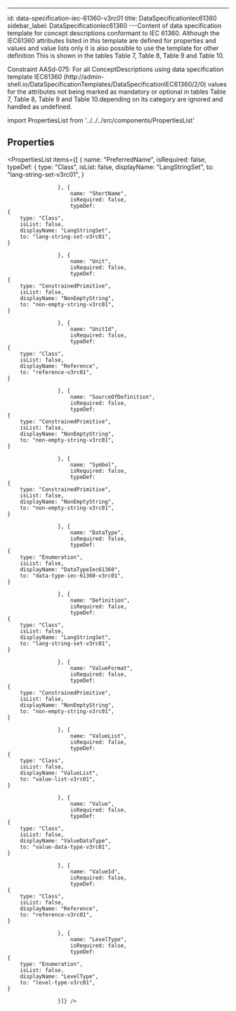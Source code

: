 --- 
id: data-specification-iec-61360-v3rc01 
title: DataSpecificationIec61360 
sidebar_label: DataSpecificationIec61360 
---Content of data specification template for concept descriptions conformant to
IEC 61360.
Although the IEC61360 attributes listed in this template are defined for properties
and values and value lists only it is also possible to use the template for other
definition This is shown in the tables Table 7, Table 8, Table 9 and Table 10.

<p>
Constraint AASd-075: For all ConceptDescriptions using data specification template
IEC61360
(http://admin-shell.io/DataSpecificationTemplates/DataSpecificationIEC61360/2/0)
values for the attributes not being marked as mandatory or optional in tables
Table 7, Table 8, Table 9 and Table 10.depending on its category are ignored and
handled as undefined.
</p>

import PropertiesList from '../../../src/components/PropertiesList' 

## Properties 

<PropertiesList items={[ 
{
                        name: "PreferredName",
                        isRequired: false,
                        typeDef: 
    {
        type: "Class",
        isList: false,
        displayName: "LangStringSet",
        to: "lang-string-set-v3rc01",
    }
    
                    }, {
                        name: "ShortName",
                        isRequired: false,
                        typeDef: 
    {
        type: "Class",
        isList: false,
        displayName: "LangStringSet",
        to: "lang-string-set-v3rc01",
    }
    
                    }, {
                        name: "Unit",
                        isRequired: false,
                        typeDef: 
    {
        type: "ConstrainedPrimitive",
        isList: false,
        displayName: "NonEmptyString",
        to: "non-empty-string-v3rc01",
    }
    
                    }, {
                        name: "UnitId",
                        isRequired: false,
                        typeDef: 
    {
        type: "Class",
        isList: false,
        displayName: "Reference",
        to: "reference-v3rc01",
    }
    
                    }, {
                        name: "SourceOfDefinition",
                        isRequired: false,
                        typeDef: 
    {
        type: "ConstrainedPrimitive",
        isList: false,
        displayName: "NonEmptyString",
        to: "non-empty-string-v3rc01",
    }
    
                    }, {
                        name: "Symbol",
                        isRequired: false,
                        typeDef: 
    {
        type: "ConstrainedPrimitive",
        isList: false,
        displayName: "NonEmptyString",
        to: "non-empty-string-v3rc01",
    }
    
                    }, {
                        name: "DataType",
                        isRequired: false,
                        typeDef: 
    {
        type: "Enumeration",
        isList: false,
        displayName: "DataTypeIec61360",
        to: "data-type-iec-61360-v3rc01",
    }
    
                    }, {
                        name: "Definition",
                        isRequired: false,
                        typeDef: 
    {
        type: "Class",
        isList: false,
        displayName: "LangStringSet",
        to: "lang-string-set-v3rc01",
    }
    
                    }, {
                        name: "ValueFormat",
                        isRequired: false,
                        typeDef: 
    {
        type: "ConstrainedPrimitive",
        isList: false,
        displayName: "NonEmptyString",
        to: "non-empty-string-v3rc01",
    }
    
                    }, {
                        name: "ValueList",
                        isRequired: false,
                        typeDef: 
    {
        type: "Class",
        isList: false,
        displayName: "ValueList",
        to: "value-list-v3rc01",
    }
    
                    }, {
                        name: "Value",
                        isRequired: false,
                        typeDef: 
    {
        type: "Class",
        isList: false,
        displayName: "ValueDataType",
        to: "value-data-type-v3rc01",
    }
    
                    }, {
                        name: "ValueId",
                        isRequired: false,
                        typeDef: 
    {
        type: "Class",
        isList: false,
        displayName: "Reference",
        to: "reference-v3rc01",
    }
    
                    }, {
                        name: "LevelType",
                        isRequired: false,
                        typeDef: 
    {
        type: "Enumeration",
        isList: false,
        displayName: "LevelType",
        to: "level-type-v3rc01",
    }
    
                    }]} /> 
 
